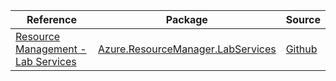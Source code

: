 | Reference | Package | Source |
|---|---|---|
|[Resource Management - Lab Services](resourcemanager.labservices-readme.md)|[Azure.ResourceManager.LabServices](https://www.nuget.org/packages/Azure.ResourceManager.LabServices)|[Github](https://github.com/Azure/azure-sdk-for-net/blob/main/sdk/labservices/Azure.ResourceManager.LabServices)|
